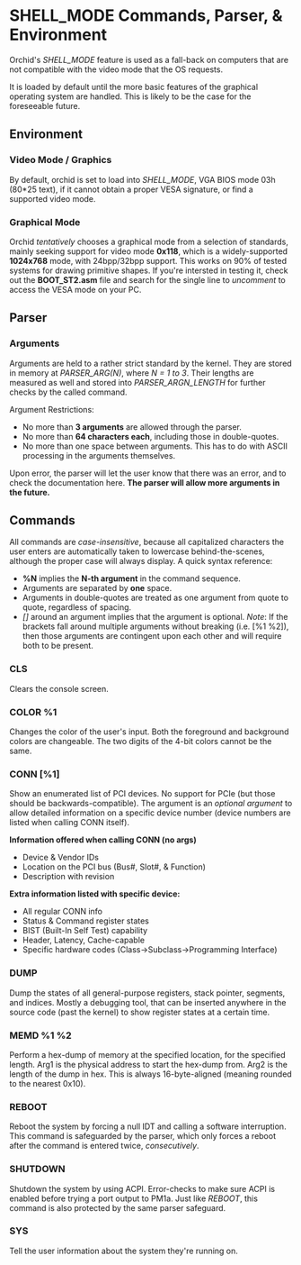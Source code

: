 # SHELL_MODE Commands, Parser, & Environment
Orchid's _SHELL_MODE_ feature is used as a fall-back on computers that are not compatible with the video mode that the OS requests.

It is loaded by default until the more basic features of the graphical operating system are handled. This is likely to be the case for the foreseeable future.

## Environment
### Video Mode / Graphics
By default, orchid is set to load into _SHELL_MODE_, VGA BIOS mode 03h (80*25 text), if it cannot obtain a proper VESA signature, or find a supported video mode.
### Graphical Mode
Orchid _tentatively_ chooses a graphical mode from a selection of standards, mainly seeking support for video mode **0x118**, which is a widely-supported **1024x768** mode, with 24bpp/32bpp support. This works on 90% of tested systems for drawing primitive shapes. If you're intersted in testing it, check out the **BOOT_ST2.asm** file and search for the single line to _uncomment_ to access the VESA mode on your PC.

## Parser
### Arguments
Arguments are held to a rather strict standard by the kernel. They are stored in memory at _PARSER_ARG(N)_, where _N = 1 to 3_.
Their lengths are measured as well and stored into _PARSER_ARGN_LENGTH_ for further checks by the called command.

Argument Restrictions:
- No more than **3 arguments** are allowed through the parser.
- No more than **64 characters each**, including those in double-quotes.
- No more than one space between arguments. This has to do with ASCII processing in the arguments themselves.

Upon error, the parser will let the user know that there was an error, and to check the documentation here. **The parser will allow more arguments in the future.**

## Commands
All commands are _case-insensitive_, because all capitalized characters the user enters are automatically taken to lowercase behind-the-scenes, although the proper case will always display.
A quick syntax reference:
- **%N** implies the **N-th argument** in the command sequence.
- Arguments are separated by **one** space.
- Arguments in double-quotes are treated as one argument from quote to quote, regardless of spacing.
- _[]_ around an argument implies that the argument is optional. _Note_: If the brackets fall around multiple arguments without breaking (i.e. [%1 %2]), then those arguments are contingent upon each other and will require both to be present.

### CLS
Clears the console screen.

### COLOR %1
Changes the color of the user's input. Both the foreground and background colors are changeable.
The two digits of the 4-bit colors cannot be the same.

### CONN [%1]
Show an enumerated list of PCI devices. No support for PCIe (but those should be backwards-compatible).
The argument is an _optional argument_ to allow detailed information on a specific device number (device numbers are listed when calling CONN itself).

**Information offered when calling CONN (no args)**
- Device & Vendor IDs
- Location on the PCI bus (Bus#, Slot#, & Function)
- Description with revision

**Extra information listed with specific device:**
- All regular CONN info
- Status & Command register states
- BIST (Built-In Self Test) capability
- Header, Latency, Cache-capable
- Specific hardware codes (Class->Subclass->Programming Interface)

### DUMP
Dump the states of all general-purpose registers, stack pointer, segments, and indices.
Mostly a debugging tool, that can be inserted anywhere in the source code (past the kernel) to show register states at a certain time.

### MEMD %1 %2
Perform a hex-dump of memory at the specified location, for the specified length.
Arg1 is the physical address to start the hex-dump from.
Arg2 is the length of the dump in hex. This is always 16-byte-aligned (meaning rounded to the nearest 0x10).

### REBOOT
Reboot the system by forcing a null IDT and calling a software interruption. This command is safeguarded by the parser, which only forces a reboot after the command is entered twice, _consecutively_.

### SHUTDOWN
Shutdown the system by using ACPI. Error-checks to make sure ACPI is enabled before trying a port output to PM1a.
Just like *REBOOT*, this command is also protected by the same parser safeguard.

### SYS
Tell the user information about the system they're running on.
